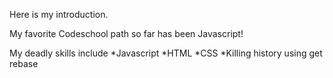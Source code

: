 Here is my introduction.

My favorite Codeschool path so far has been Javascript!

My deadly skills include *Javascript *HTML *CSS *Killing history using get rebase
